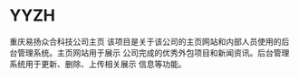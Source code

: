 # YYZH
重庆易扬众合科技公司主页
 该项目是关于该公司的主页网站和内部人员使用的后台管理系统。主页网站用于展示 公司完成的优秀外包项目和新闻资讯。后台管理系统用于更新、删除、上传相关展示 信息等功能。 
